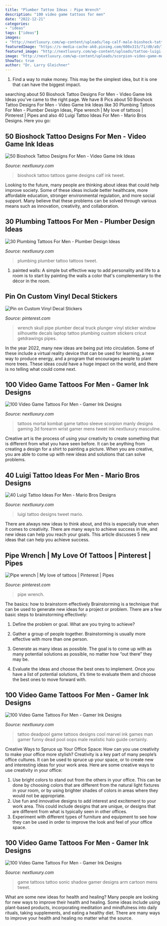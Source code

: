 ```yaml
---
title: "Plumber Tattoo Ideas : Pipe Wrench"
description: "100 video game tattoos for men"
date: "2022-12-21"
categories:
- "ideas"
tags: ["ideas"]
images:
- "http://nextluxury.com/wp-content/uploads/leg-calf-male-bioshock-tattoo-ideas.jpg"
featuredImage: "https://s-media-cache-ak0.pinimg.com/600x315/71/d0/a9/71d0a9ef991918b1614528b6022ced32.jpg"
featured_image: "http://nextluxury.com/wp-content/uploads/tattoo-luigi-designs-for-men.jpg"
image: "http://nextluxury.com/wp-content/uploads/scorpion-video-game-mortal-kombat-male-3d-tattoos-on-wrist.jpg"
ShowToc: true
author: "Dr. Larry Gleichner"
---
```



1) Find a way to make money. This may be the simplest idea, but it is one that can have the biggest impact.

	

		
searching about 50 Bioshock Tattoo Designs For Men - Video Game Ink Ideas you've came to the right page. We have 8 Pics about 50 Bioshock Tattoo Designs For Men - Video Game Ink Ideas like 30 Plumbing Tattoos For Men - Plumber Design Ideas, Pipe wrench | My love of tattoos | Pinterest | Pipes and also 40 Luigi Tattoo Ideas For Men - Mario Bros Designs. Here you go:
		
    
## 50 Bioshock Tattoo Designs For Men - Video Game Ink Ideas

<img loading=lazy src="http://nextluxury.com/wp-content/uploads/leg-calf-male-bioshock-tattoo-ideas.jpg" onerror="this.onerror=null;this.src='https://tse3.mm.bing.net/th?id=OIP.2Gn3q8J0bTD7WlEfNOsKXwHaHV&amp;pid=15.1';" alt="50 Bioshock Tattoo Designs For Men - Video Game Ink Ideas">

_Source: nextluxury.com_

>bioshock tattoo tattoos game designs calf ink tweet. 

	

Looking to the future, many people are thinking about ideas that could help improve society. Some of these ideas include better healthcare, more affordable education, stronger environmental regulation, and more social support. Many believe that these problems can be solved through various means such as innovation, creativity, and collaboration.

    
## 30 Plumbing Tattoos For Men - Plumber Design Ideas

<img loading=lazy src="http://nextluxury.com/wp-content/uploads/sharp-plumbing-male-tattoo-ideas.jpg" onerror="this.onerror=null;this.src='https://tse2.mm.bing.net/th?id=OIP.B_MBbkCLSzGeqcliB550KAHaG0&amp;pid=15.1';" alt="30 Plumbing Tattoos For Men - Plumber Design Ideas">

_Source: nextluxury.com_

>plumbing plumber tattoo tattoos tweet. 

	

1. painted walls: A simple but effective way to add personality and life to a room is to start by painting the walls a color that's complementary to the décor in the room.

    
## Pin On Custom Vinyl Decal Stickers

<img loading=lazy src="https://i.pinimg.com/originals/54/7d/59/547d591f513209bf6e3e1fbbf01fcb4f.jpg" onerror="this.onerror=null;this.src='https://tse3.mm.bing.net/th?id=OIP.MGnLfpTjjqSEvMYrVncB0AHaFI&amp;pid=15.1';" alt="Pin on Custom Vinyl Decal Stickers">

_Source: pinterest.com_

>wrench skull pipe plumber decal truck plunger vinyl sticker window silhouette decals laptop tattoo plumbing custom stickers cricut getdrawings pipes. 

	

In the year 2022, many new ideas are being put into circulation. Some of these include a virtual reality device that can be used for learning, a new way to produce energy, and a program that encourages people to plant more trees. These ideas could have a huge impact on the world, and there is no telling what could come next.

    
## 100 Video Game Tattoos For Men - Gamer Ink Designs

<img loading=lazy src="http://nextluxury.com/wp-content/uploads/scorpion-video-game-mortal-kombat-male-3d-tattoos-on-wrist.jpg" onerror="this.onerror=null;this.src='https://tse3.mm.bing.net/th?id=OIP.A5T3KrU05dsNZWwN92da1QHaHa&amp;pid=15.1';" alt="100 Video Game Tattoos For Men - Gamer Ink Designs">

_Source: nextluxury.com_

>tattoos mortal kombat game tattoo sleeve scorpion manly designs gaming 3d forearm wrist gamer mens tweet ink nextluxury masculine. 

	

Creative art is the process of using your creativity to create something that is different from what you have seen before. It can be anything from creating a design for a shirt to painting a picture. When you are creative, you are able to come up with new ideas and solutions that can solve problems.

    
## 40 Luigi Tattoo Ideas For Men - Mario Bros Designs

<img loading=lazy src="http://nextluxury.com/wp-content/uploads/tattoo-luigi-designs-for-men.jpg" onerror="this.onerror=null;this.src='https://tse2.mm.bing.net/th?id=OIP.khqzR2kS2O9hvBLPOc73VgHaHa&amp;pid=15.1';" alt="40 Luigi Tattoo Ideas For Men - Mario Bros Designs">

_Source: nextluxury.com_

>luigi tattoo designs tweet mario. 

	

There are always new ideas to think about, and this is especially true when it comes to creativity. There are many ways to achieve success in life, and new ideas can help you reach your goals. This article discusses 5 new ideas that can help you achieve success.

    
## Pipe Wrench | My Love Of Tattoos | Pinterest | Pipes

<img loading=lazy src="https://s-media-cache-ak0.pinimg.com/600x315/71/d0/a9/71d0a9ef991918b1614528b6022ced32.jpg" onerror="this.onerror=null;this.src='https://tse3.mm.bing.net/th?id=OIP.DzacZAIdx0FF9ZOyBCNswwHaD4&amp;pid=15.1';" alt="Pipe wrench | My love of tattoos | Pinterest | Pipes">

_Source: pinterest.com_

>pipe wrench. 

	

The basics: how to brainstorm effectively
Brainstorming is a technique that can be used to generate new ideas for a project or problem. There are a few basic steps to brainstorming effectively:
1. Define the problem or goal. What are you trying to achieve?

2. Gather a group of people together. Brainstorming is usually more effective with more than one person.

3. Generate as many ideas as possible. The goal is to come up with as many potential solutions as possible, no matter how “out there” they may be.

4. Evaluate the ideas and choose the best ones to implement. Once you have a list of potential solutions, it’s time to evaluate them and choose the best ones to move forward with.

    
## 100 Video Game Tattoos For Men - Gamer Ink Designs

<img loading=lazy src="http://nextluxury.com/wp-content/uploads/cool-dead-pool-shaded-ink-male-video-game-tattoo.jpg" onerror="this.onerror=null;this.src='https://tse2.mm.bing.net/th?id=OIP.QU_NTaDM0w-xCf3781mkYgHaHa&amp;pid=15.1';" alt="100 Video Game Tattoos For Men - Gamer Ink Designs">

_Source: nextluxury.com_

>tattoo deadpool game tattoos designs cool marvel ink games man gamer funny dead pool oops male realistic halo guide certainly. 

	

Creative Ways to Spruce up Your Office Space: How can you use creativity to make your office more stylish?
Creativity is a key part of many people’s office cultures. It can be used to spruce up your space, or to create new and interesting ideas for your work area. Here are some creative ways to use creativity in your office: 
1. Use bright colors to stand out from the others in your office. This can be done by choosing colors that are different from the natural light fixtures in your room, or by using brighter shades of colors in areas where they would not be appropriate. 
2. Use fun and innovative designs to add interest and excitement to your work area. This could include designs that are unique, or designs that are different from what is typically seen in other offices. 
3. Experiment with different types of furniture and equipment to see how they can be used in order to improve the look and feel of your office space.

    
## 100 Video Game Tattoos For Men - Gamer Ink Designs

<img loading=lazy src="http://nextluxury.com/wp-content/uploads/shadow-sonic-mens-upper-arm-video-game-tattoo-design-ideas.jpg" onerror="this.onerror=null;this.src='https://tse4.mm.bing.net/th?id=OIP.qw9E5TMEi3vki-340GRRYwHaHa&amp;pid=15.1';" alt="100 Video Game Tattoos For Men - Gamer Ink Designs">

_Source: nextluxury.com_

>game tattoos tattoo sonic shadow gamer designs arm cartoon mens tweet. 

	

What are some new ideas for health and healing?
Many people are looking for new ways to improve their health and healing. Some ideas include using plant-based products, incorporating meditation and mindfulness into daily rituals, taking supplements, and eating a healthy diet. There are many ways to improve your health and healing no matter what the source.

